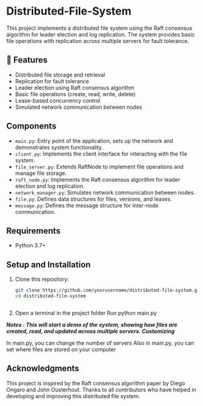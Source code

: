 # Distributed-File-System
This project implements a distributed file system using the Raft consensus algorithm for leader election and log replication. The system provides basic file operations with replication across multiple servers for fault tolerance.

## 🚀 Features

- Distributed file storage and retrieval
- Replication for fault tolerance
- Leader election using Raft consensus algorithm
- Basic file operations (create, read, write, delete)
- Lease-based concurrency control
- Simulated network communication between nodes

## Components

- `main.py`: Entry point of the application, sets up the network and demonstrates system functionality.
- `client.py`: Implements the client interface for interacting with the file system.
- `file_server.py`: Extends RaftNode to implement file operations and manage file storage.
- `raft_node.py`: Implements the Raft consensus algorithm for leader election and log replication.
- `network_manager.py`: Simulates network communication between nodes.
- `file.py`: Defines data structures for files, versions, and leases.
- `message.py`: Defines the message structure for inter-node communication.

## Requirements

- Python 3.7+

## Setup and Installation

1. Clone this repository:

   ```bash
   git clone https://github.com/yourusername/distributed-file-system.git
   cd distributed-file-system



2. Open a terminal in the project folder
  Run python main.py

***Notes : This will start a demo of the system, showing how files are created, read, and updated across multiple servers. Customizing***

In main.py, you can change the number of servers
Also in main.py, you can set where files are stored on your computer

## Acknowledgments

This project is inspired by the Raft consensus algorithm paper by Diego Ongaro and John Ousterhout.
Thanks to all contributors who have helped in developing and improving this distributed file system.
